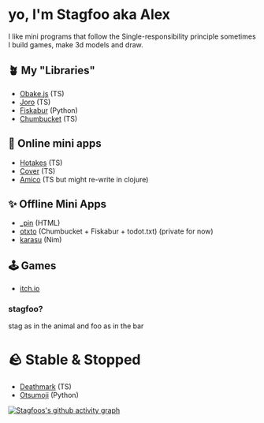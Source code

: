 # yo, I'm Stagfoo aka Alex
I like mini programs that follow the Single-responsibility principle
sometimes I build games, make 3d models and draw.

## 🪴 My "Libraries"
- [Obake.js](https://github.com/stagfoo/obake) (TS)
- [Joro](https://github.com/stagfoo/joro) (TS) 
- [Fiskabur](https://github.com/stagfoo/fiskabur) (Python)
- [Chumbucket](https://github.com/stagfoo/chumbucket) (TS)

## 💽 Online mini apps
- [Hotakes](http://hotake.stagfoo.com/) (TS)
- [Cover](https://cover.stagfoo.com/) (TS)
- [Amico](https://github.com/stagfoo/amico-fe) (TS but might re-write in clojure)

## ✨ Offline Mini Apps
- [_pin](https://github.com/stagfoo/_pin) (HTML)
- [otxto](https://github.com/stagfoo/otxto) (Chumbucket + Fiskabur + todot.txt) (private for now) 
- [karasu](https://github.com/stagfoo/karasu) (Nim)

## 🕹️ Games
- [itch.io](https://stagfoo.itch.io/)

### stagfoo?
stag as in the animal and foo as in the bar


# 🪨 Stable & Stopped 
- [Deathmark](https://github.com/stagfoo/deathmark) (TS)
- [Otsumoji](https://github.com/stagfoo/otsumoji) (Python)

[![Stagfoos's github activity graph](https://github-readme-activity-graph.cyclic.app/graph?username=stagfoo&theme=high-contrast)](https://github.com/ashutosh00710/github-readme-activity-graph)
